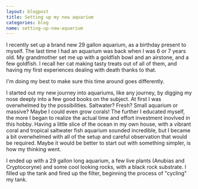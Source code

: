 ```yaml
---
layout: blogpost
title: Setting up my new aquarium
categories: blog
name: setting-up-new-aquarium
---
```

I recently set up a brand new 29 gallon aquarium, as a birthday present to myself.  The last time I had an aquarium was back when I was 6 or 7 years old.  My grandmother set me up with a goldfish bowl and an airstone, and a few goldfish.  I recall her cat making tasty treats out of all of them, and having my first experiences dealing with death thanks to that.

I'm doing my best to make sure this time around goes differently.
<!-- truncate_here -->
I started out my new journey into aquariums, like any journey, by digging my nose deeply into a few good books on the subject.  At first I was overwhelmed by the possibilities.  Saltwater?  Fresh?  Small aquarium or massive?  Maybe I could even grow corals!  The further I educated myself, the more I began to realize the actual time and effort investment inovlved in this hobby.  Having a little slice of the ocean in my own house, with a vibrant coral and tropical saltwater fish aquarium sounded incredible, but I became a bit overwhelmed with all of the setup and careful observation that would be required.  Maybe it would be better to start out with something simpler, is how my thinking went. 

I ended up with a 29 gallon long aquarium, a few live plants (Anubias and Cryptocoryne) and some cool looking rocks, with a black rock substrate.  I filled up the tank and fired up the filter, beginning the process of "cycling" my tank. 
